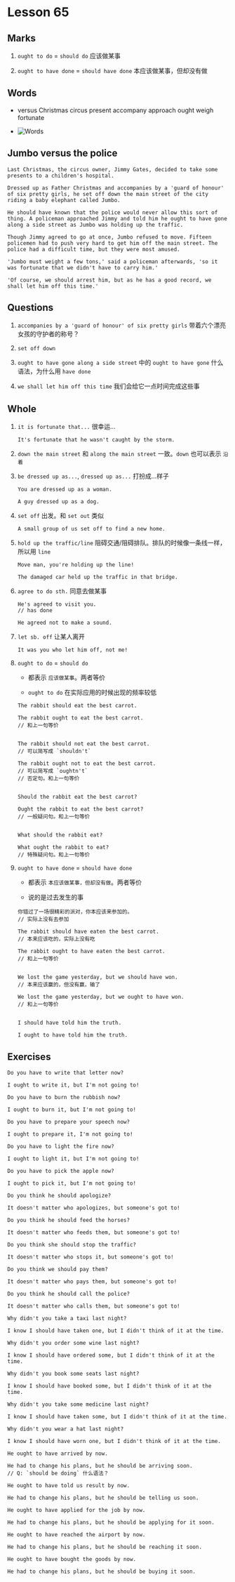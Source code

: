 # Lesson 65

## Marks

1. `ought to do` = `should do` 应该做某事

2. `ought to have done` = `should have done` 本应该做某事，但却没有做

## Words

- versus Christmas circus present accompany approach ought weigh fortunate

- ![Words](../../../Images/Part2/07/words-65.png)

## Jumbo versus the police

```
Last Christmas, the circus owner, Jimmy Gates, decided to take some presents to a children's hospital.

Dressed up as Father Christmas and accompanies by a 'guard of honour' of six pretty girls, he set off down the main street of the city riding a baby elephant called Jumbo.

He should have known that the police would never allow this sort of thing. A policeman approached Jimmy and told him he ought to have gone along a side street as Jumbo was holding up the traffic.

Though Jimmy agreed to go at once, Jumbo refused to move. Fifteen policemen had to push very hard to get him off the main street. The police had a difficult time, but they were most amused.

'Jumbo must weight a few tons,' said a policeman afterwards, 'so it was fortunate that we didn't have to carry him.'

'Of course, we should arrest him, but as he has a good record, we shall let him off this time.'
```

## Questions

1. `accompanies by a 'guard of honour' of six pretty girls` 带着六个漂亮女孩的守护者的称号？

2. `set off down`

3. `ought to have gone along a side street` 中的 `ought to have gone` 什么语法，为什么用 `have done`

4. `we shall let him off this time` 我们会给它一点时间完成这些事

## Whole

1. `it is fortunate that...` 很幸运...

   ```
   It's fortunate that he wasn't caught by the storm.
   ```

2. `down the main street` 和 `along the main street` 一致。`down` 也可以表示 `沿着`

3. `be dressed up as...`, `dressed up as...` 打扮成...样子

   ```
   You are dressed up as a woman.

   A guy dressed up as a dog.
   ```

4. `set off` 出发。和 `set out` 类似

   ```
   A small group of us set off to find a new home.
   ```

5. `hold up the traffic/line` 阻碍交通/阻碍排队。排队的时候像一条线一样，所以用 `line`

   ```
   Move man, you're holding up the line!

   The damaged car held up the traffic in that bridge.
   ```

6. `agree to do sth.` 同意去做某事

   ```
   He's agreed to visit you.
   // has done

   He agreed not to make a sound.
   ```

7. `let sb. off` 让某人离开

   ```
   It was you who let him off, not me!
   ```

8. `ought to do` = `should do`

   - 都表示 `应该做某事`。两者等价

   - `ought to do` 在实际应用的时候出现的频率较低

   ```
   The rabbit should eat the best carrot.

   The rabbit ought to eat the best carrot.
   // 和上一句等价


   The rabbit should not eat the best carrot.
   // 可以简写成 `shouldn't`

   The rabbit ought not to eat the best carrot.
   // 可以简写成 `oughtn't`
   // 否定句。和上一句等价


   Should the rabbit eat the best carrot?

   Ought the rabbit to eat the best carrot?
   // 一般疑问句。和上一句等价


   What should the rabbit eat?

   What ought the rabbit to eat?
   // 特殊疑问句。和上一句等价
   ```

9. `ought to have done` = `should have done`

   - 都表示 `本应该做某事，但却没有做`。两者等价

   - 说的是过去发生的事

   ```
   你错过了一场很精彩的派对，你本应该来参加的。
   // 实际上没有去参加
   ```

   ```
   The rabbit should have eaten the best carrot.
   // 本来应该吃的，实际上没有吃

   The rabbit ought to have eaten the best carrot.
   // 和上一句等价


   We lost the game yesterday, but we should have won.
   // 本来应该赢的，但没有赢，输了

   We lost the game yesterday, but we ought to have won.
   // 和上一句等价


   I should have told him the truth.

   I ought to have told him the truth.
   ```

## Exercises

```
Do you have to write that letter now?

I ought to write it, but I'm not going to!
```

```
Do you have to burn the rubbish now?

I ought to burn it, but I'm not going to!
```

```
Do you have to prepare your speech now?

I ought to prepare it, I'm not going to!
```

```
Do you have to light the fire now?

I ought to light it, but I'm not going to!
```

```
Do you have to pick the apple now?

I ought to pick it, but I'm not going to!
```

```
Do you think he should apologize?

It doesn't matter who apologizes, but someone's got to!
```

```
Do you think he should feed the horses?

It doesn't matter who feeds them, but someone's got to!
```

```
Do you think she should stop the traffic?

It doesn't matter who stops it, but someone's got to!
```

```
Do you think we should pay them?

It doesn't matter who pays them, but someone's got to!
```

```
Do you think he should call the police?

It doesn't matter who calls them, but someone's got to!
```

```
Why didn't you take a taxi last night?

I know I should have taken one, but I didn't think of it at the time.
```

```
Why didn't you order some wine last night?

I know I should have ordered some, but I didn't think of it at the time.
```

```
Why didn't you book some seats last night?

I know I should have booked some, but I didn't think of it at the time.
```

```
Why didn't you take some medicine last night?

I know I should have taken some, but I didn't think of it at the time.
```

```
Why didn't you wear a hat last night?

I know I should have worn one, but I didn't think of it at the time.
```

```
He ought to have arrived by now.

He had to change his plans, but he should be arriving soon.
// Q: `should be doing` 什么语法？
```

```
He ought to have told us result by now.

He had to change his plans, but he should be telling us soon.
```

```
He ought to have applied for the job by now.

He had to change his plans, but he should be applying for it soon.
```

```
He ought to have reached the airport by now.

He had to change his plans, but he should be reaching it soon.
```

```
He ought to have bought the goods by now.

He had to change his plans, but he should be buying it soon.
```
